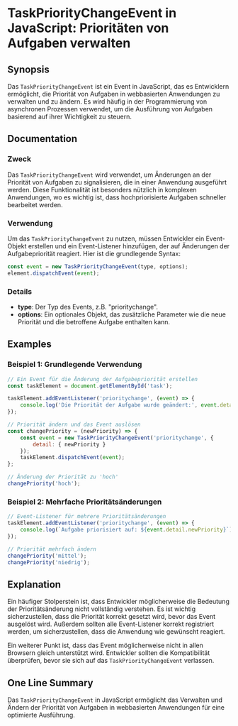<!--
Meta Description: # TaskPriorityChangeEvent in JavaScript: Prioritäten von Aufgaben verwalten ## Synopsis Das `TaskPriorityChangeEvent` ist ein Event in JavaScript, das...
Meta Keywords: event, die, das, der, priorität
-->

# TaskPriorityChangeEvent in JavaScript: Prioritäten von Aufgaben verwalten

## Synopsis
Das `TaskPriorityChangeEvent` ist ein Event in JavaScript, das es Entwicklern ermöglicht, die Priorität von Aufgaben in webbasierten Anwendungen zu verwalten und zu ändern. Es wird häufig in der Programmierung von asynchronen Prozessen verwendet, um die Ausführung von Aufgaben basierend auf ihrer Wichtigkeit zu steuern.

## Documentation
### Zweck
Das `TaskPriorityChangeEvent` wird verwendet, um Änderungen an der Priorität von Aufgaben zu signalisieren, die in einer Anwendung ausgeführt werden. Diese Funktionalität ist besonders nützlich in komplexen Anwendungen, wo es wichtig ist, dass hochpriorisierte Aufgaben schneller bearbeitet werden.

### Verwendung
Um das `TaskPriorityChangeEvent` zu nutzen, müssen Entwickler ein Event-Objekt erstellen und ein Event-Listener hinzufügen, der auf Änderungen der Aufgabepriorität reagiert. Hier ist die grundlegende Syntax:

```javascript
const event = new TaskPriorityChangeEvent(type, options);
element.dispatchEvent(event);
```

### Details
- **type**: Der Typ des Events, z.B. "prioritychange".
- **options**: Ein optionales Objekt, das zusätzliche Parameter wie die neue Priorität und die betroffene Aufgabe enthalten kann.

## Examples
### Beispiel 1: Grundlegende Verwendung
```javascript
// Ein Event für die Änderung der Aufgabepriorität erstellen
const taskElement = document.getElementById('task');

taskElement.addEventListener('prioritychange', (event) => {
    console.log('Die Priorität der Aufgabe wurde geändert:', event.detail);
});

// Priorität ändern und das Event auslösen
const changePriority = (newPriority) => {
    const event = new TaskPriorityChangeEvent('prioritychange', {
        detail: { newPriority }
    });
    taskElement.dispatchEvent(event);
};

// Änderung der Priorität zu 'hoch'
changePriority('hoch');
```

### Beispiel 2: Mehrfache Prioritätsänderungen
```javascript
// Event-Listener für mehrere Prioritätsänderungen
taskElement.addEventListener('prioritychange', (event) => {
    console.log(`Aufgabe priorisiert auf: ${event.detail.newPriority}`);
});

// Priorität mehrfach ändern
changePriority('mittel');
changePriority('niedrig');
```

## Explanation
Ein häufiger Stolperstein ist, dass Entwickler möglicherweise die Bedeutung der Prioritätsänderung nicht vollständig verstehen. Es ist wichtig sicherzustellen, dass die Priorität korrekt gesetzt wird, bevor das Event ausgelöst wird. Außerdem sollten alle Event-Listener korrekt registriert werden, um sicherzustellen, dass die Anwendung wie gewünscht reagiert.

Ein weiterer Punkt ist, dass das Event möglicherweise nicht in allen Browsern gleich unterstützt wird. Entwickler sollten die Kompatibilität überprüfen, bevor sie sich auf das `TaskPriorityChangeEvent` verlassen.

## One Line Summary
Das `TaskPriorityChangeEvent` in JavaScript ermöglicht das Verwalten und Ändern der Priorität von Aufgaben in webbasierten Anwendungen für eine optimierte Ausführung.